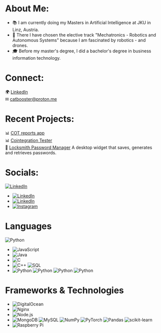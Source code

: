 # About Me:

- 📚 I am currently doing my Masters in Artificial Intelligence at JKU in Linz, Austria. <br>
- 🤖 There I have chosen the elective track "Mechatronics - Robotics and Autonomous Systems" because I am fascinated by robotics - and drones. <br>
- 🎓 Before my master's degree, I did a bachelor's degree in business information technology.<br>

# Connect:
🌍 [LinkedIn](https://www.linkedin.com/in/vadim-antonovi%D1%81h-61b955240/) <br>
✉ catbooster@proton.me

#  Recent Projects:
📊 [COT reports app](https://gamaiun-cot-financial-app-app-9c911c.streamlit.app/) <br>
📊 [Cointegration Tester](https://github.com/gamaiun/stocks_cointegration) <br>
🤖 [Locksmith Password Manager](https://github.com/gamaiun/Locksmith-Password_manager) A desktop widget that saves, generates and retrieves passwords.

# Socials:
[![LinkedIn](https://img.shields.io/badge/LinkedIn-%231a1a1b.svg?style=for-the-badge&logo=linkedin)](https://www.linkedin.com/in/vadim-antonovi%D1%81h-61b955240/)
- [![LinkedIn](https://img.shields.io/badge/Twitter-%231a1a1b.svg?style=for-the-badge&logo=twitter)](https://twitter.com/manusimidt)
- [![LinkedIn](https://img.shields.io/badge/Reddit-%231a1a1b.svg?style=for-the-badge&logo=reddit)](https://www.reddit.com/user/manusimidt)
- [![Instagram](https://img.shields.io/badge/Instagram-%231a1a1b?style=for-the-badge&logo=instagram)](https://www.instagram.com/manusimidt/)

# Languages
![Python](https://img.shields.io/badge/python-%231a1a1b?style=for-the-badge&logo=python)
- ![JavaScript](https://img.shields.io/badge/Javascript-%231a1a1b?style=for-the-badge&logo=JavaScript)
- ![Java](https://img.shields.io/badge/Java-%231a1a1b?style=for-the-badge)
- ![C](https://img.shields.io/badge/C-%231a1a1b?style=for-the-badge&logo=C)
- ![C++](https://img.shields.io/badge/C++-%231a1a1b?style=for-the-badge&logo=cplusplus)
![SQL](https://img.shields.io/badge/SQL-%231a1a1b?style=for-the-badge)
- ![Python](https://img.shields.io/badge/XML-%231a1a1b?style=for-the-badge&logo=xml)
![Python](https://img.shields.io/badge/HTML-%231a1a1b?style=for-the-badge&logo=html5)
![Python](https://img.shields.io/badge/XBRL-%231a1a1b?style=for-the-badge)
![Python](https://img.shields.io/badge/LaTeX-%231a1a1b?style=for-the-badge&logo=latex)

# Frameworks & Technologies
- ![DigitalOcean](https://img.shields.io/badge/DigitalOcean-%231a1a1b.svg?style=for-the-badge&logo=digitalOcean) 
- ![Nginx](https://img.shields.io/badge/nginx-%231a1a1b.svg?style=for-the-badge&logo=nginx) 
- ![Node.js](https://img.shields.io/badge/Node.js-%231a1a1b.svg?style=for-the-badge&logo=nodedotjs) 
- ![MongoDB](https://img.shields.io/badge/MongoDB-%231a1a1b.svg?style=for-the-badge&logo=mongodb) 
![MySQL](https://img.shields.io/badge/MySQL-%231a1a1b.svg?style=for-the-badge&logo=mysql) 
![NumPy](https://img.shields.io/badge/numpy-%231a1a1b.svg?style=for-the-badge&logo=numpy) 
![PyTorch](https://img.shields.io/badge/pytorch-%231a1a1b.svg?style=for-the-badge&logo=pytorch) 
![Pandas](https://img.shields.io/badge/pandas-%231a1a1b.svg?style=for-the-badge&logo=pandas) 
![scikit-learn](https://img.shields.io/badge/scikit--learn-%231a1a1b.svg?style=for-the-badge&logo=scikit-learn) 
- ![Raspberry Pi](https://img.shields.io/badge/RaspberryPi-%231a1a1b?style=for-the-badge&logo=Raspberry-Pi)


